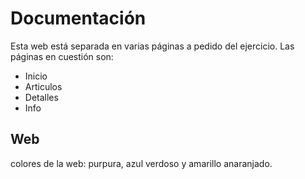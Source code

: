 # Documentación

Esta web está separada en varias páginas a pedido del ejercicio. Las páginas en cuestión son:

- Inicio
- Articulos
- Detalles
- Info


## Web

colores de la web: purpura, azul verdoso y amarillo anaranjado.
